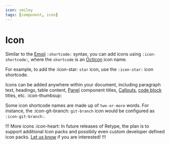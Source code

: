 ```yaml
---
icon: smiley
tags: [component, icon]
---
```

# Icon

Similar to the [Emoji](emoji.md) `:shortcode:` syntax, you can add icons using `:icon-shortcode:`, where the `shortcode` is an [Octicon](/components/octicons.md) icon name.

For example, to add the :icon-star: `star` icon, use the `:icon-star:` icon shortcode.

Icons can be added anywhere within your document, including paragraph text, headings, table content, [Panel](panel.md) component titles, [Callouts](callout.md), [code block](code-block.md) titles, etc. :icon-thumbsup:

Some icon shortcode names are made up of `two-or-more` words. For instance, the :icon-git-branch: `git-branch` icon would be configured as `:icon-git-branch:`.

!!! More icons :icon-heart:
In future releases of Retype, the plan is to support additional Icon packs and possibily even custom developer defined icon packs. [Let us know](https://github.com/retypeapp/retype/issues/) if you are interested!
!!!
